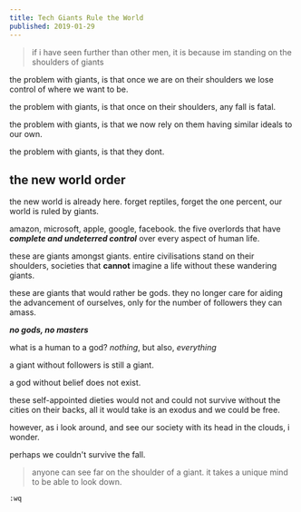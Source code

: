 ```yaml
---
title: Tech Giants Rule the World
published: 2019-01-29
---
```


> if i have seen further than other men, it is because im standing on the shoulders of giants

the problem with giants, is that once we are on their shoulders we lose control of where we want to be.

the problem with giants, is that once on their shoulders, any fall is fatal.

the problem with giants, is that we now rely on them having similar ideals to our own.

the problem with giants, is that they dont.

## the new world order

the new world is already here. forget reptiles, forget the one percent, our world is ruled by giants.

amazon, microsoft, apple, google, facebook. the five overlords that have ***complete and undeterred control*** over every aspect of human life.

these are giants amongst giants. entire civilisations stand on their shoulders, societies that **cannot** imagine a life without these wandering giants.

these are giants that would rather be gods. they no longer care for aiding the advancement of ourselves, only for the number of followers they can amass.

***no gods, no masters***

what is a human to a god? *nothing*, but also, *everything*

a giant without followers is still a giant.

a god without belief does not exist.

these self-appointed dieties would not and could not survive without the cities on their backs, all it would take is an exodus and we could be free.

however, as i look around, and see our society with its head in the clouds, i wonder.

perhaps we couldn't survive the fall.

> anyone can see far on the shoulder of a giant. it takes a unique mind to be able to look down.

`:wq`
